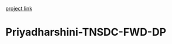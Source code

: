 [project link](https://skpriya0805-ops.github.io/Priyadharshini-TNSDC-FWD-DP/)
# Priyadharshini-TNSDC-FWD-DP
